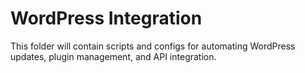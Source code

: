 # WordPress Integration

This folder will contain scripts and configs for automating WordPress updates, plugin management, and API integration.
